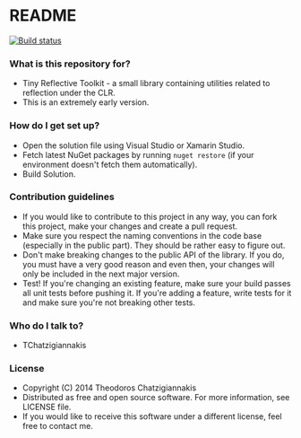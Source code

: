 # README #

[![Build status](https://ci.appveyor.com/api/projects/status/b6eydara8rqxt1ed/branch/master?svg=true)](https://ci.appveyor.com/project/TChatzigiannakis/tinyreflectivetoolkit/branch/master)

### What is this repository for? ###

* Tiny Reflective Toolkit - a small library containing utilities related to reflection under the CLR.
* This is an extremely early version.

### How do I get set up? ###

* Open the solution file using Visual Studio or Xamarin Studio.
* Fetch latest NuGet packages by running `nuget restore` (if your environment doesn't fetch them automatically).
* Build Solution.

### Contribution guidelines ###

* If you would like to contribute to this project in any way, you can fork this project, make your changes and create a pull request.
* Make sure you respect the naming conventions in the code base (especially in the public part). They should be rather easy to figure out.
* Don't make breaking changes to the public API of the library. If you do, you must have a very good reason and even then, your changes will only be included in the next major version.
* Test! If you're changing an existing feature, make sure your build passes all unit tests before pushing it. If you're adding a feature, write tests for it and make sure you're not breaking other tests.

### Who do I talk to? ###

* TChatzigiannakis

### License ###

* Copyright (C) 2014  Theodoros Chatzigiannakis
* Distributed as free and open source software. For more information, see LICENSE file.
* If you would like to receive this software under a different license, feel free to contact me.
